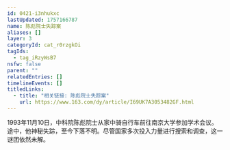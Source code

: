 ```yaml
---
id: 0421-i3nhukxc
lastUpdated: 1757166787
name: 陈彪院士失踪案
aliases: []
layer: 3
categoryId: cat_r0rzgkOi
tagIds:
  - tag_iRzyWsB7
nsfw: false
parent: ""
relatedEntries: []
timelineEvents: []
titledLinks:
  - title: "相关链接: 陈彪院士失踪案"
    url: https://www.163.com/dy/article/I69UK7A3053482GF.html
---
```


1993年11月10日，中科院陈彪院士从家中骑自行车前往南京大学参加学术会议。途中，他神秘失踪，至今下落不明。尽管国家多次投入力量进行搜索和调查，这一谜团依然未解。